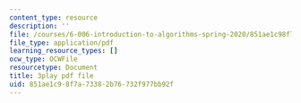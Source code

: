 ```yaml
---
content_type: resource
description: ''
file: /courses/6-006-introduction-to-algorithms-spring-2020/851ae1c98f7a73382b76732f977bb92f_CHhwJjR0mZA.pdf
file_type: application/pdf
learning_resource_types: []
ocw_type: OCWFile
resourcetype: Document
title: 3play pdf file
uid: 851ae1c9-8f7a-7338-2b76-732f977bb92f
---
```

